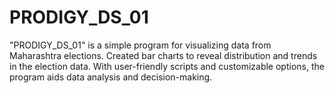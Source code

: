 # PRODIGY_DS_01
"PRODIGY_DS_01" is a simple program for visualizing data from Maharashtra elections. Created bar charts to reveal distribution and trends in the election data. With user-friendly scripts and customizable options, the program aids data analysis and decision-making.
